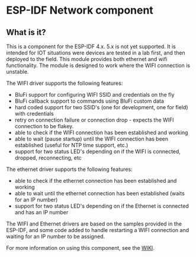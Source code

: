 # ESP-IDF Network component

## What is it?

This is a component for the ESP-IDF 4.x.  5.x is not yet supported. It is intended for IOT situations were devices are tested in a lab first, and then deployed to the field. This module provides both ethernet and wifi functionality. The module is designed to work where the WIFI connection is unstable.

The WIFI driver supports the following features:

* BluFi support for configuring WIFI SSID and credentials on the fly
* BluFi callback support to commands using BluFi custom data
* hard coded support for two SSID's (one for development, one for field) with credentials
* retry on connection failure or connection drop - expects the WIFI connection to be flakey.
* able to check if the WIFI connection has been established and working
* able to wait (pause startup) until the WIFI connection has been established (useful for NTP time support, etc.)
* support for two status LED's depending on if the WIFI is connected, dropped, reconnecting, etc

The ethernet driver supports the following features:

* able to check if the ethernet connection has been established and working
* able to wait until the ethernet connection has been established (waits for an IP number)
* support for two status LED's depending on if the Ethernet is connected and has an IP number

The WIFI and Ethernet drivers are based on the samples provided in the ESP-IDF, and some code added to handle restarting a WIFI connection and waiting for an IP number to be assigned.

For more information on using this component, see the [WIKI](https://github.com/PIFAnySystemsCanada/esp32-network-component/wiki).

